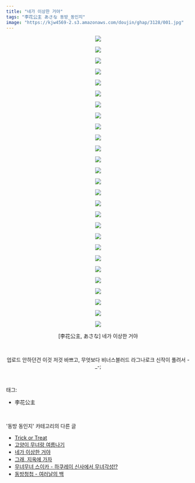 ```yaml
---
title: "네가 이상한 거야"
tags: "李花公主 あさな 동방_동인지"
image: "https://kjw4569-2.s3.amazonaws.com/doujin/ghap/3128/001.jpg"
---
```

<div class="article">
<p style="text-align: center; clear: none; float: none;"><img src="{{ site.imgserver9 }}/ghap/3128/001.jpg"/></p>
<p style="text-align: center; clear: none; float: none;"><img src="{{ site.imgserver9 }}/ghap/3128/002.jpg"/></p>
<p style="text-align: center; clear: none; float: none;"><img src="{{ site.imgserver9 }}/ghap/3128/003.jpg"/></p>
<p style="text-align: center; clear: none; float: none;"><img src="{{ site.imgserver9 }}/ghap/3128/004.jpg"/></p>
<p style="text-align: center; clear: none; float: none;"><img src="{{ site.imgserver9 }}/ghap/3128/005.jpg"/></p>
<p style="text-align: center; clear: none; float: none;"><img src="{{ site.imgserver9 }}/ghap/3128/006.jpg"/></p>
<p style="text-align: center; clear: none; float: none;"><img src="{{ site.imgserver9 }}/ghap/3128/007.jpg"/></p>
<p style="text-align: center; clear: none; float: none;"><img src="{{ site.imgserver9 }}/ghap/3128/008.jpg"/></p>
<p style="text-align: center; clear: none; float: none;"><img src="{{ site.imgserver9 }}/ghap/3128/009.jpg"/></p>
<p style="text-align: center; clear: none; float: none;"><img src="{{ site.imgserver9 }}/ghap/3128/010.jpg"/></p>
<p style="text-align: center; clear: none; float: none;"><img src="{{ site.imgserver9 }}/ghap/3128/011.jpg"/></p>
<p style="text-align: center; clear: none; float: none;"><img src="{{ site.imgserver9 }}/ghap/3128/012.jpg"/></p>
<p style="text-align: center; clear: none; float: none;"><img src="{{ site.imgserver9 }}/ghap/3128/013.jpg"/></p>
<p style="text-align: center; clear: none; float: none;"><img src="{{ site.imgserver9 }}/ghap/3128/014.jpg"/></p>
<p style="text-align: center; clear: none; float: none;"><img src="{{ site.imgserver9 }}/ghap/3128/015.jpg"/></p>
<p style="text-align: center; clear: none; float: none;"><img src="{{ site.imgserver9 }}/ghap/3128/016.jpg"/></p>
<p style="text-align: center; clear: none; float: none;"><img src="{{ site.imgserver9 }}/ghap/3128/017.jpg"/></p>
<p style="text-align: center; clear: none; float: none;"><img src="{{ site.imgserver9 }}/ghap/3128/018.jpg"/></p>
<p style="text-align: center; clear: none; float: none;"><img src="{{ site.imgserver9 }}/ghap/3128/019.jpg"/></p>
<p style="text-align: center; clear: none; float: none;"><img src="{{ site.imgserver9 }}/ghap/3128/020.jpg"/></p>
<p style="text-align: center; clear: none; float: none;"><img src="{{ site.imgserver9 }}/ghap/3128/021.jpg"/></p>
<p style="text-align: center; clear: none; float: none;"><img src="{{ site.imgserver9 }}/ghap/3128/022.jpg"/></p>
<p style="text-align: center; clear: none; float: none;"><img src="{{ site.imgserver9 }}/ghap/3128/023.jpg"/></p>
<p style="text-align: center; clear: none; float: none;"><img src="{{ site.imgserver9 }}/ghap/3128/024.jpg"/></p>
<p style="text-align: center; clear: none; float: none;"><img src="{{ site.imgserver9 }}/ghap/3128/025.jpg"/></p>
<p style="text-align: center; clear: none; float: none;"><img src="{{ site.imgserver9 }}/ghap/3128/026.jpg"/></p>
<p style="text-align: center; clear: none; float: none;"><img src="{{ site.imgserver9 }}/ghap/3128/027.jpg"/></p>
<p style="text-align: center; clear: none; float: none;">[李花公主, あさな] 네가 이상한 거야</p>
<p style="text-align: center; clear: none; float: none;"><br/></p>
<p style="text-align: center; clear: none; float: none;">업로드 안하던건 이것 저것 바쁘고, 무엇보다 비너스블러드 라그나로크 신작이 풀려서 -_-;</p>
</div><br/>
<div class="tagTrail">
<p>태그: </p>
<ul>
<li>李花公主</li>
</ul>
</div><br/>
<div class="another">
<p>'동방 동인지' 카테고리의 다른 글</p>
<ul>
<li><a href="/ghap_3130">Trick or Treat</a></li>
<li><a href="/ghap_3129">고양이 무녀랑 여름나기</a></li>
<li><a href="/ghap_3128">네가 이상한 거야</a></li>
<li><a href="/ghap_3116">그래, 지옥에 가자</a></li>
<li><a href="/ghap_3115">무녀무녀 스이카 - 하쿠레이 신사에서 무녀각성!?</a></li>
<li><a href="/ghap_3114">동방청첩 - 여러날의 백</a></li>
</ul>
</div><br/>
<div class="cb_module cb_fluid">
<div class="cb_wrt cb_profile">
</div><!-- commentList close -->
</div><br/>
